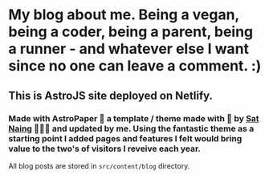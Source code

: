 
# My blog about me. Being a vegan, being a coder, being a parent, being a runner - and whatever else I want since no one can leave a comment. :)

## This is AstroJS site deployed on Netlify. 

### Made with AstroPaper 📄 a template / theme made with 🤍 by [Sat Naing](https://satnaing.dev) 👨🏻‍💻 and updated by me. Using the fantastic theme as a starting point I added pages and features I felt would bring value to the two's of visitors I reveive each year.

All blog posts are stored in `src/content/blog` directory.
